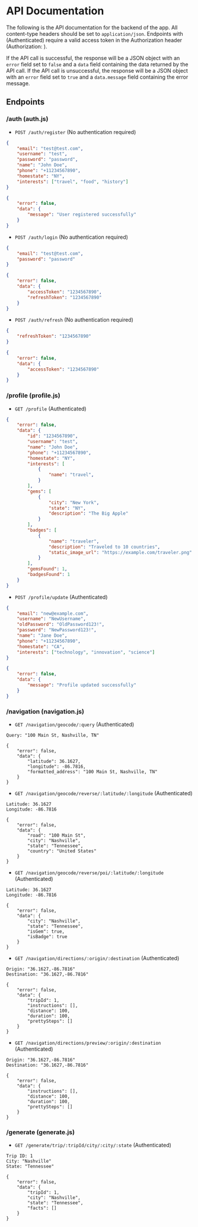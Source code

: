 # API Documentation

The following is the API documentation for the backend of the app. All content-type headers should be set to `application/json`. Endpoints with (Authenticated) require a valid access token in the Authorization header (Authorization: <accessToken>). 

If the API call is successful, the response will be a JSON object with an `error` field set to `false` and a `data` field containing the data returned by the API call. If the API call is unsuccessful, the response will be a JSON object with an `error` field set to `true` and a `data.message` field containing the error message.

## Endpoints

### /auth (auth.js)

- `POST /auth/register` (No authentication required)
```json
{
    "email": "test@test.com",
    "username": "test",
    "password": "password",
    "name": "John Doe",
    "phone": "+11234567890",
    "homestate": "NY",
    "interests": ["travel", "food", "history"]
}

{
    "error": false,
    "data": {
        "message": "User registered successfully"   
    }
}
```

- `POST /auth/login` (No authentication required)
```json
{
    "email": "test@test.com",
    "password": "password"
}

{
    "error": false,
    "data": {
        "accessToken": "1234567890",
        "refreshToken": "1234567890"
    }
}
```

- `POST /auth/refresh` (No authentication required)
```json
{
    "refreshToken": "1234567890"
}

{
    "error": false,
    "data": {
        "accessToken": "1234567890"
    }
}
```



### /profile (profile.js)

- `GET /profile` (Authenticated)
```json
{
    "error": false,
    "data": {
        "id": "1234567890",
        "username": "test",
        "name": "John Doe",
        "phone": "+11234567890",
        "homestate": "NY",
        "interests": [
            {
                "name": "travel",
            }
        ],
        "gems": [
            {
                "city": "New York",
                "state": "NY",
                "description": "The Big Apple"
            }
        ],
        "badges": [
            {
                "name": "traveler",
                "description": "Traveled to 10 countries",
                "static_image_url": "https://example.com/traveler.png"
            }
        ],
        "gemsFound": 1,
        "badgesFound": 1
    }
}
```

- `POST /profile/update` (Authenticated)
```json
{
    "email": "new@example.com",
    "username": "NewUsername",
    "oldPassword": "OldPassword123!",
    "password": "NewPassword123!",
    "name": "Jane Doe",
    "phone": "+11234567890",
    "homestate": "CA",
    "interests": ["technology", "innovation", "science"]
}
```

```json
{
    "error": false,
    "data": {
        "message": "Profile updated successfully"
    }
}
```

### /navigation (navigation.js)

- `GET /navigation/geocode/:query` (Authenticated)

```
Query: "100 Main St, Nashville, TN"

{
    "error": false,
    "data": {
        "latitude": 36.1627,
        "longitude": -86.7816,
        "formatted_address": "100 Main St, Nashville, TN"
    }
}
```

- `GET /navigation/geocode/reverse/:latitude/:longitude` (Authenticated)

```
Latitude: 36.1627
Longitude: -86.7816

{
    "error": false,
    "data": {
        "road": "100 Main St",
        "city": "Nashville",
        "state": "Tennessee",
        "country": "United States"
    }
}
```

- `GET /navigation/geocode/reverse/poi/:latitude/:longitude` (Authenticated)

```
Latitude: 36.1627
Longitude: -86.7816

{
    "error": false,
    "data": {
        "city": "Nashville",
        "state": "Tennessee",
        "isGem": true,
        "isBadge": true
    }
}
```


- `GET /navigation/directions/:origin/:destination` (Authenticated)

```
Origin: "36.1627,-86.7816"
Destination: "36.1627,-86.7816"

{
    "error": false,
    "data": {
        "tripId": 1,
        "instructions": [],
        "distance": 100,
        "duration": 100,
        "prettySteps": []
    }
}
```

- `GET /navigation/directions/preview/:origin/:destination` (Authenticated)

```
Origin: "36.1627,-86.7816"
Destination: "36.1627,-86.7816"

{
    "error": false,
    "data": {
        "instructions": [],
        "distance": 100,
        "duration": 100,
        "prettySteps": []
    }
}
```



### /generate (generate.js)

- `GET /generate/trip/:tripId/city/:city/:state` (Authenticated)

```
Trip ID: 1
City: "Nashville"
State: "Tennessee"

{
    "error": false,
    "data": {
        "tripId": 1,
        "city": "Nashville",
        "state": "Tennessee",
        "facts": []
    }
}
```